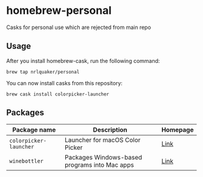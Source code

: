 # homebrew-personal

Casks for personal use which are rejected from main repo

## Usage

After you install homebrew-cask, run the following command:

`brew tap nrlquaker/personal`

You can now install casks from this repository:

`brew cask install colorpicker-launcher`

## Packages

| Package name           | Description                                   | Homepage                                                   |
| ---------------------- | --------------------------------------------- | ---------------------------------------------------------- |
| `colorpicker-launcher` | Launcher for macOS Color Picker               | [Link](https://github.com/nrlquaker/color-picker-launcher) |
| `winebottler`          | Packages Windows-based programs into Mac apps | [Link](http://winebottler.kronenberg.org)                  |
